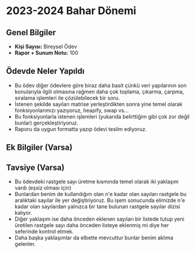# 2023-2024 Bahar Dönemi

## Genel Bilgiler
* **Kişi Sayısı:** Bireysel Ödev
* **Rapor + Sunum Notu:** 100

## Ödevde Neler Yapıldı
* Bu ödev diğer ödevlere göre biraz daha basit çünkü veri yapılarının son konularıyla ilgili olmasına rağmen daha çok toplama, çıkarma, çarpma, sıralama işlemleri ile çözülebilecek bir soru.
* İstenen şekilde sayıları matrise yerleştirdikten sonra yine temel olarak fonksiyonlarımızı yazıyoruz, heapify, swap vs...
* Bu fonksiyonlarla istenen işlemleri (yukarıda belirttiğim gibi çok zor değil bunlar) gerçekleştiriyoruz.
* Raporu da uygun formatta yazıp ödevi teslim ediyoruz.

## Ek Bilgiler (Varsa)


## Tavsiye (Varsa)
* Bu ödevdeki rastgele sayı üretme kısmında temel olarak iki yaklaşım vardı (eşsiz olması için)
* Bunlardan benim de kullandığım olan n'e kadar olan sayıları rastgele bu aralıktaki sayılar ile yer değiştiriyoruz. Bu işem sonucunda elimizde n'e kadar olan sayılardan yalnızca bir tane bulunan rastgele sayılar dizisi kalıyor.
* Diğer yaklaşım ise daha önceden eklenen sayıları bir listede tutup yeni üretilen rastgele sayı daha önceden listeye eklenmiş mi diye her seferinde kontrol etmek.
* Daha başka yaklaşımlar da elbette mevcuttur bunlar benim aklıma gelenler.
